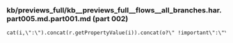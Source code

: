 ### kb/previews_full/kb__previews_full__flows__all_branches.har.part005.md.part001.md (part 002)

```md
cat(i,\":\").concat(r.getPropertyValue(i)).concat(o?\" !important\":\"\",\
```

```

